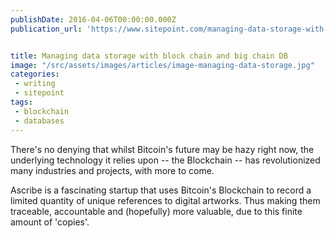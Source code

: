 ```yaml
---
publishDate: 2016-04-06T00:00:00.000Z
publication_url: 'https://www.sitepoint.com/managing-data-storage-with-blockchain-and-bigchaindb/'


title: Managing data storage with block chain and big chain DB
image: "/src/assets/images/articles/image-managing-data-storage.jpg"
categories:
 - writing
 - sitepoint
tags:
 - blockchain
 - databases
---
```


There's no denying that whilst Bitcoin's future may be hazy right now, the underlying technology it relies upon -- the Blockchain -- has revolutionized many industries and projects, with more to come.

Ascribe is a fascinating startup that uses Bitcoin's Blockchain to record a limited quantity of unique references to digital artworks. Thus making them traceable, accountable and (hopefully) more valuable, due to this finite amount of 'copies'.
